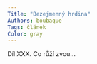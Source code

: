 ```yaml
---
Title: "Bezejmenný hrdina"
Authors: boubaque
Tags: článek
Color: gray
---
```

Díl XXX. Co růží zvou…

